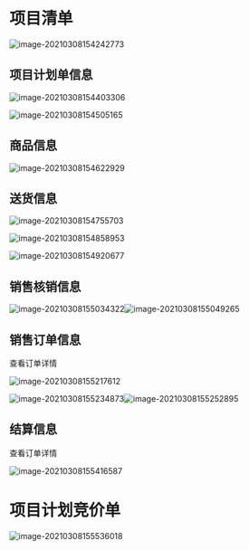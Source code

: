# 项目清单

![image-20210308154242773](D:\projects\note\项目\by\项目管理.assets\image-20210308154242773.png)



## 项目计划单信息

![image-20210308154403306](D:\projects\note\项目\by\项目管理.assets\image-20210308154403306.png)

![image-20210308154505165](D:\projects\note\项目\by\项目管理.assets\image-20210308154505165.png)



## 商品信息

![image-20210308154622929](D:\projects\note\项目\by\项目管理.assets\image-20210308154622929.png)

## 送货信息

![image-20210308154755703](D:\projects\note\项目\by\项目管理.assets\image-20210308154755703.png)

![image-20210308154858953](D:\projects\note\项目\by\项目管理.assets\image-20210308154858953.png)

![image-20210308154920677](D:\projects\note\项目\by\项目管理.assets\image-20210308154920677.png)

## 销售核销信息

![image-20210308155034322](D:\projects\note\项目\by\项目管理.assets\image-20210308155034322.png)![image-20210308155049265](D:\projects\note\项目\by\项目管理.assets\image-20210308155049265.png)

## 销售订单信息

查看订单详情

![image-20210308155217612](D:\projects\note\项目\by\项目管理.assets\image-20210308155217612.png)

![image-20210308155234873](D:\projects\note\项目\by\项目管理.assets\image-20210308155234873.png)![image-20210308155252895](D:\projects\note\项目\by\项目管理.assets\image-20210308155252895.png)

## 结算信息

查看订单详情

![image-20210308155416587](D:\projects\note\项目\by\项目管理.assets\image-20210308155416587.png)

# 项目计划竞价单

![image-20210308155536018](D:\projects\note\项目\by\项目管理.assets\image-20210308155536018.png)